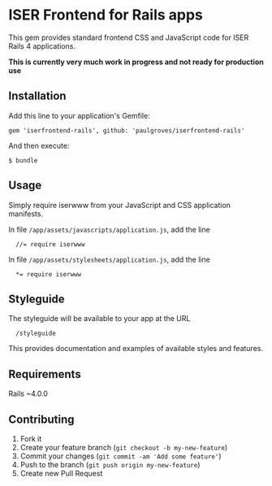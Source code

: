 # ISER Frontend for Rails apps

This gem provides standard frontend CSS and JavaScript code for ISER Rails 4 applications.

**This is currently very much work in progress and not ready for production use**

## Installation

Add this line to your application's Gemfile:

    gem 'iserfrontend-rails', github: 'paulgroves/iserfrontend-rails'

And then execute:

    $ bundle

## Usage

Simply require iserwww from your JavaScript and CSS application manifests.

In file `/app/assets/javascripts/application.js`, add the line

      //= require iserwww

In file `/app/assets/stylesheets/application.js`, add the line

      *= require iserwww

## Styleguide

The styleguide will be available to your app at the URL

      /styleguide

This provides documentation and examples of available styles and features.

## Requirements

Rails ~4.0.0

## Contributing

1. Fork it
2. Create your feature branch (`git checkout -b my-new-feature`)
3. Commit your changes (`git commit -am 'Add some feature'`)
4. Push to the branch (`git push origin my-new-feature`)
5. Create new Pull Request
